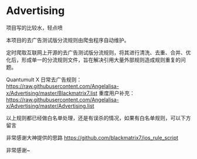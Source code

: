# Advertising

项目写的比较水，轻点喷

本项目的去广告测试版分流规则由爬虫程序自动维护。

定时爬取互联网上开源的去广告测试版分流规则，将其进行清洗、去重、合并、优化后，形成单一的分流规则文件，旨在解决引用大量外部规则造成规则重复的问题。

Quantumult X 日常去广告规则：https://raw.githubusercontent.com/Angelalisa-x/Advertising/master/Blackmatrix7.list
重度用户补充：https://raw.githubusercontent.com/Angelalisa-x/Advertising/master/Advertising.list

以上规则都已经做白名单处理，还是有误杀的情况，如果有白名单规则，可以下方留言

非常感谢大神提供的思路
    https://github.com/blackmatrix7/ios_rule_script

非常感谢~
